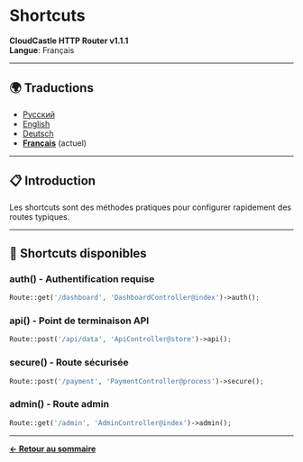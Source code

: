 # Shortcuts

**CloudCastle HTTP Router v1.1.1**  
**Langue**: Français

---

## 🌍 Traductions

- [Русский](../../ru/documentation/shortcuts.md)
- [English](../../en/documentation/shortcuts.md)
- [Deutsch](../../de/documentation/shortcuts.md)
- **[Français](shortcuts.md)** (actuel)

---

## 📋 Introduction

Les shortcuts sont des méthodes pratiques pour configurer rapidement des routes typiques.

---

## 🔧 Shortcuts disponibles

### auth() - Authentification requise

```php
Route::get('/dashboard', 'DashboardController@index')->auth();
```

### api() - Point de terminaison API

```php
Route::post('/api/data', 'ApiController@store')->api();
```

### secure() - Route sécurisée

```php
Route::post('/payment', 'PaymentController@process')->secure();
```

### admin() - Route admin

```php
Route::get('/admin', 'AdminController@index')->admin();
```

---

**[← Retour au sommaire](README.md)**

